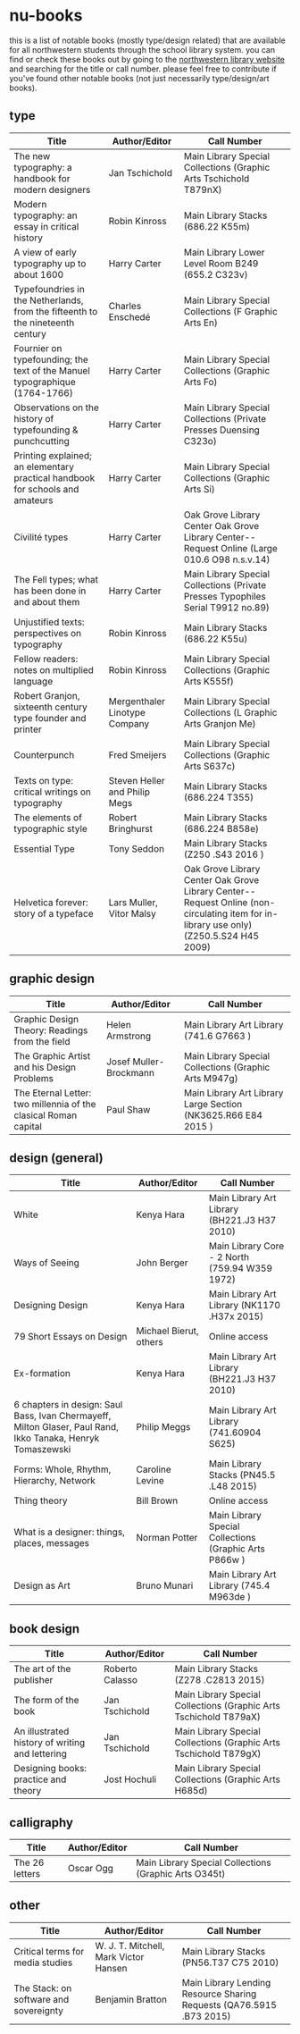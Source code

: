 # nu-books
this is a list of notable books (mostly type/design related) that are available for all northwestern students through the school library system. you can find or check these books out by going to the [northwestern library website](http://www.library.northwestern.edu/index.html) and searching for the title or call number. please feel free to contribute if you've found other notable books (not just necessarily type/design/art books).

## type
|Title|Author/Editor|Call Number|
|---|---|---|
|The new typography: a handbook for modern designers|Jan Tschichold|Main Library Special Collections (Graphic Arts Tschichold T879nX)|
|Modern typography: an essay in critical history|Robin Kinross|Main Library Stacks (686.22 K55m)|
|A view of early typography up to about 1600|Harry Carter|Main Library Lower Level Room B249 (655.2 C323v)|
|Typefoundries in the Netherlands, from the fifteenth to the nineteenth century|Charles Enschedé|Main Library Special Collections (F Graphic Arts En)|
|Fournier on typefounding; the text of the Manuel typographique (1764-1766)|Harry Carter|Main Library Special Collections (Graphic Arts Fo)|
|Observations on the history of typefounding & punchcutting|Harry Carter|Main Library Special Collections (Private Presses Duensing C323o)
|Printing explained; an elementary practical handbook for schools and amateurs|Harry Carter|Main Library Special Collections (Graphic Arts Si)
|Civilité types|Harry Carter|Oak Grove Library Center Oak Grove Library Center--Request Online (Large 010.6 O98 n.s.v.14)
|The Fell types; what has been done in and about them|Harry Carter|Main Library Special Collections (Private Presses Typophiles Serial T9912 no.89)
|Unjustified texts: perspectives on typography|Robin Kinross|Main Library Stacks (686.22 K55u)
|Fellow readers: notes on multiplied language|Robin Kinross|Main Library Special Collections (Graphic Arts K555f)
|Robert Granjon, sixteenth century type founder and printer|Mergenthaler Linotype Company|Main Library Special Collections (L Graphic Arts Granjon Me)
|Counterpunch|Fred Smeijers|Main Library Special Collections (Graphic Arts S637c)
|Texts on type: critical writings on typography|Steven Heller and Philip Megs|Main Library Stacks (686.224 T355)
|The elements of typographic style|Robert Bringhurst|Main Library Stacks (686.224 B858e)|
|Essential Type|Tony Seddon|Main Library Stacks (Z250 .S43 2016 )|
|Helvetica forever: story of a typeface|Lars Muller, Vitor Malsy|Oak Grove Library Center Oak Grove Library Center--Request Online (non-circulating item for in-library use only) (Z250.5.S24 H45 2009)|

## graphic design
|Title|Author/Editor|Call Number|
|---|---|---|
|Graphic Design Theory: Readings from the field|Helen Armstrong|Main Library Art Library (741.6 G7663 )|
|The Graphic Artist and his Design Problems|Josef Muller-Brockmann|Main Library Special Collections (Graphic Arts M947g)|
|The Eternal Letter: two millennia of the clasical Roman capital|Paul Shaw|Main Library Art Library Large Section (NK3625.R66 E84 2015 )|


## design (general)
|Title|Author/Editor|Call Number|
|---|---|---|
|White|Kenya Hara|Main Library Art Library (BH221.J3 H37 2010)|
|Ways of Seeing|John Berger|Main Library Core - 2 North (759.94 W359 1972)|
|Designing Design|Kenya Hara|Main Library Art Library (NK1170 .H37x 2015)|
|79 Short Essays on Design|Michael Bierut, others|Online access|
|Ex-formation|Kenya Hara|Main Library Art Library (BH221.J3 H37 2010)|
|6 chapters in design: Saul Bass, Ivan Chermayeff, Milton Glaser, Paul Rand, Ikko Tanaka, Henryk Tomaszewski|Philip Meggs|Main Library Art Library (741.60904 S625)|
|Forms: Whole, Rhythm, Hierarchy, Network|Caroline Levine|Main Library Stacks (PN45.5 .L48 2015)
|Thing theory|Bill Brown|Online access|
|What is a designer: things, places, messages|Norman Potter|Main Library Special Collections (Graphic Arts P866w )|
|Design as Art|Bruno Munari|Main Library Art Library (745.4 M963de )|

## book design
|Title|Author/Editor|Call Number|
|---|---|---|
|The art of the publisher|Roberto Calasso|Main Library Stacks (Z278 .C2813 2015)
|The form of the book|Jan Tschichold|Main Library Special Collections (Graphic Arts Tschichold T879aX)
|An illustrated history of writing and lettering|Jan Tschichold|Main Library Special Collections (Graphic Arts Tschichold T879gX)
|Designing books: practice and theory|Jost Hochuli|Main Library Special Collections (Graphic Arts H685d)

## calligraphy
|Title|Author/Editor|Call Number|
|---|---|---|
|The 26 letters|Oscar Ogg|Main Library Special Collections (Graphic Arts O345t)

## other
|Title|Author/Editor|Call Number|
|---|---|---|
|Critical terms for media studies|W. J. T. Mitchell, Mark Victor Hansen|Main Library Stacks (PN56.T37 C75 2010)
|The Stack: on software and sovereignty|Benjamin Bratton|Main Library Lending Resource Sharing Requests (QA76.5915 .B73 2015)
